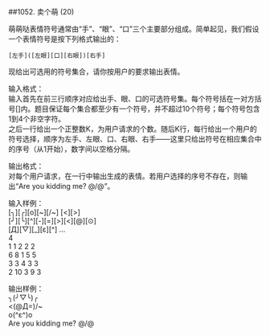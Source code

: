 ##1052. 卖个萌 (20)  

萌萌哒表情符号通常由“手”、“眼”、“口”三个主要部分组成。简单起见，我们假设一个表情符号是按下列格式输出的：  

	[左手]([左眼][口][右眼])[右手]  
现给出可选用的符号集合，请你按用户的要求输出表情。  

输入格式：  
输入首先在前三行顺序对应给出手、眼、口的可选符号集。每个符号括在一对方括号[]内。题目保证每个集合都至少有一个符号，并不超过10个符号；每个符号包含1到4个非空字符。  
之后一行给出一个正整数K，为用户请求的个数。随后K行，每行给出一个用户的符号选择，顺序为左手、左眼、口、右眼、右手——这里只给出符号在相应集合中的序号（从1开始），数字间以空格分隔。  

输出格式：  
对每个用户请求，在一行中输出生成的表情。若用户选择的序号不存在，则输出“Are you kidding me? @\/@”。  

输入样例：  
[╮][╭][o][~\][/~]  [<][>]  
 [╯][╰][^][-][=][>][<][@][⊙]  
[Д][▽][_][ε][^]  ...  
4  
1 1 2 2 2  
6 8 1 5 5  
3 3 4 3 3  
2 10 3 9 3  

输出样例：  
╮(╯▽╰)╭  
<(@Д=)/~  
o(^ε^)o  
Are you kidding me? @\/@  

